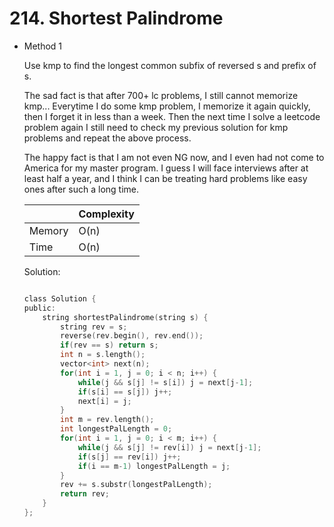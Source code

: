 # 214. Shortest Palindrome 
- Method 1

    Use kmp to find the longest common subfix of reversed s and prefix of s.

    The sad fact is that after 700+ lc problems, I still cannot memorize kmp... Everytime I do some kmp problem, I memorize it again quickly, then I forget it in less than a week. Then the next time I solve a leetcode problem again I still need to check my previous solution for kmp problems and repeat the above process. 

    The happy fact is that I am not even NG now, and I even had not come to America for my master program. I guess I will face interviews after at least half a year, and I think I can be treating hard problems like easy ones after such a long time.

    | |   Complexity  |
    | ----------- | ----------- | 
    |  Memory     | O(n) | 
    |      Time       |  O(n) | 


    Solution:

    ``` h

    class Solution {
    public:
        string shortestPalindrome(string s) {
            string rev = s;
            reverse(rev.begin(), rev.end());
            if(rev == s) return s;
            int n = s.length();
            vector<int> next(n);
            for(int i = 1, j = 0; i < n; i++) {
                while(j && s[j] != s[i]) j = next[j-1];
                if(s[i] == s[j]) j++;
                next[i] = j;
            }
            int m = rev.length();
            int longestPalLength = 0;
            for(int i = 1, j = 0; i < m; i++) {
                while(j && s[j] != rev[i]) j = next[j-1];
                if(s[j] == rev[i]) j++;
                if(i == m-1) longestPalLength = j;
            }
            rev += s.substr(longestPalLength);
            return rev;
        }
    };

    ```

<!-- - Method 2

    This is another method.

    | |   Complexity  |
    | ----------- | ----------- | 
    |  Memory     | O(n) | 
    |      Time       |  O(n) | 


    Solution:

    ``` h



    ```

- Additional Knowledge:
       
    Here are some additional knowledge.



<br> -->
